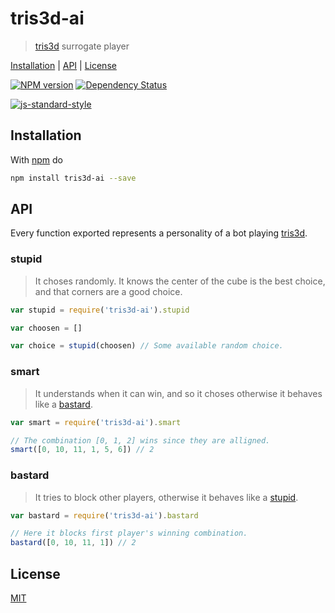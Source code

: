 # tris3d-ai

> [tris3d] surrogate player

[Installation](#installation) |
[API](#api) |
[License](#license)

[![NPM version](https://badge.fury.io/js/tris3d-ai.svg)](http://badge.fury.io/js/tris3d-ai)
[![Dependency Status](https://gemnasium.com/fibo/tris3d-ai.svg)](https://gemnasium.com/fibo/tris3d-ai)

[![js-standard-style](https://cdn.rawgit.com/feross/standard/master/badge.svg)](https://github.com/feross/standard)

## Installation

With [npm](https://npmjs.org/) do

```bash
npm install tris3d-ai --save
```

## API

Every function exported represents a personality of a bot playing [tris3d].

### stupid

> It choses randomly. It knows the center of the cube is the best choice, and that corners are a good choice.

```javascript
var stupid = require('tris3d-ai').stupid

var choosen = []

var choice = stupid(choosen) // Some available random choice.
```

### smart

> It understands when it can win, and so it choses otherwise it behaves like a [bastard](#bastard).

```javascript
var smart = require('tris3d-ai').smart

// The combination [0, 1, 2] wins since they are alligned.
smart([0, 10, 11, 1, 5, 6]) // 2
```

### bastard

> It tries to block other players, otherwise it behaves like a [stupid](#stupid).

```javascript
var bastard = require('tris3d-ai').bastard

// Here it blocks first player's winning combination.
bastard([0, 10, 11, 1]) // 2
```

## License

[MIT](http://g14n.info/mit-license)

[tris3d]: http://play.tris3d.net "tris3d"

